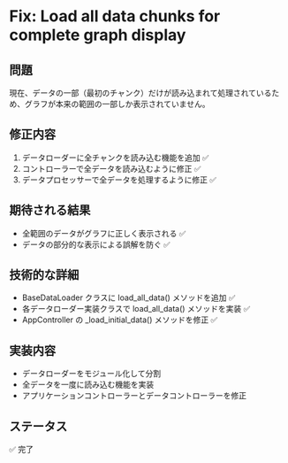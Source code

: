 # Fix: Load all data chunks for complete graph display

## 問題
現在、データの一部（最初のチャンク）だけが読み込まれて処理されているため、グラフが本来の範囲の一部しか表示されていません。

## 修正内容
1. データローダーに全チャンクを読み込む機能を追加 ✅
2. コントローラーで全データを読み込むように修正 ✅
3. データプロセッサーで全データを処理するように修正 ✅

## 期待される結果
- 全範囲のデータがグラフに正しく表示される ✅
- データの部分的な表示による誤解を防ぐ ✅

## 技術的な詳細
- BaseDataLoader クラスに load_all_data() メソッドを追加 ✅
- 各データローダー実装クラスで load_all_data() メソッドを実装 ✅
- AppController の _load_initial_data() メソッドを修正 ✅

## 実装内容
- データローダーをモジュール化して分割
- 全データを一度に読み込む機能を実装
- アプリケーションコントローラーとデータコントローラーを修正

## ステータス
✅ 完了
